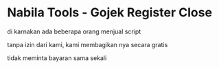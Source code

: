 # Nabila Tools - Gojek Register Close

di karnakan ada beberapa orang menjual script

tanpa izin dari kami, kami membagikan nya secara gratis

tidak meminta bayaran sama sekali
